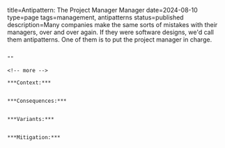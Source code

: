 title=Antipattern: The Project Manager Manager
date=2024-08-10
type=page
tags=management, antipatterns
status=published
description=Many companies make the same sorts of mistakes with their managers, over and over again. If they were software designs, we'd call them antipatterns. One of them is to put the project manager in charge.
~~~~~~

"" 

<!-- more -->

***Context:*** 


***Consequences:*** 


***Variants:*** 


***Mitigation:*** 

